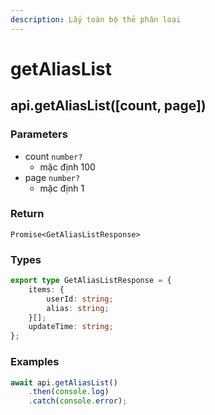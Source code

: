 ```yaml
---
description: Lấy toàn bộ thẻ phân loại
---
```


# getAliasList

## api.getAliasList(\[count, page])

### Parameters

* count `number?`
  * mặc định 100
* page `number?`
  * mặc định 1

### Return

`Promise<GetAliasListResponse>`

### Types

```typescript
export type GetAliasListResponse = {
    items: {
        userId: string;
        alias: string;
    }[];
    updateTime: string;
};
```

### Examples

```javascript
await api.getAliasList()
    .then(console.log)
    .catch(console.error);
```
